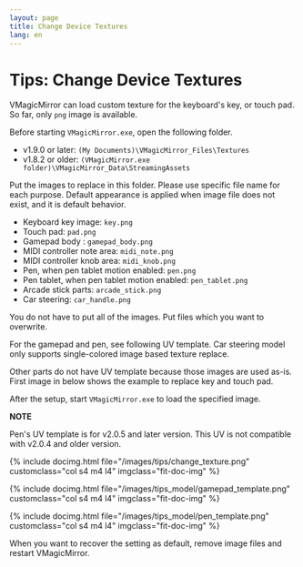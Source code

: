 ```yaml
---
layout: page
title: Change Device Textures
lang: en
---
```


# Tips: Change Device Textures

VMagicMirror can load custom texture for the keyboard's key, or touch pad. So far, only `png` image is available.

Before starting `VMagicMirror.exe`, open the following folder. 

<div class="doc-ul" markdown="1">

- v1.9.0 or later: `(My Documents)\VMagicMirror_Files\Textures`
- v1.8.2 or older: `(VMagicMirror.exe folder)\VMagicMirror_Data\StreamingAssets`

</div>

Put the images to replace in this folder. Please use specific file name for each purpose. Default appearance is applied when image file does not exist, and it is default behavior.

* Keyboard key image: `key.png`
* Touch pad: `pad.png`
* Gamepad body : `gamepad_body.png`
* MIDI controller note area: `midi_note.png`
* MIDI controller knob area: `midi_knob.png`
* Pen, when pen tablet motion enabled: `pen.png`
* Pen tablet, when pen tablet motion enabled: `pen_tablet.png`
* Arcade stick parts: `arcade_stick.png`
* Car steering: `car_handle.png`

You do not have to put all of the images. Put files which you want to overwrite.

For the gamepad and pen, see following UV template. Car steering model only supports single-colored image based texture replace.

Other parts do not have UV template because those images are used as-is. First image in below shows the example to replace key and touch pad.

After the setup, start `VMagicMirror.exe` to load the specified image.

<div class="note-area" markdown="1">

**NOTE**

Pen's UV template is for v2.0.5 and later version. This UV is not compatible with v2.0.4 and older version.

</div>

<div class="row">

{% include docimg.html file="/images/tips/change_texture.png" customclass="col s4 m4 l4" imgclass="fit-doc-img" %}

{% include docimg.html file="/images/tips_model/gamepad_template.png" customclass="col s4 m4 l4" imgclass="fit-doc-img" %}

{% include docimg.html file="/images/tips_model/pen_template.png" customclass="col s4 m4 l4" imgclass="fit-doc-img" %}

</div>

When you want to recover the setting as default, remove image files and restart VMagicMirror.
